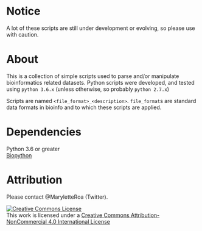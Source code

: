 # Notice
A lot of these scripts are still under development or evolving, so please use with caution.

# About
This is a collection of simple scripts used to parse and/or manipulate bioinformatics related datasets. Python scripts were developed, and tested using `python 3.6.x` (unless otherwise, so probably `python 2.7.x`)

Scripts are named `<file_format>_<description>`. `file_format`s are standard data formats in bioinfo and to which these scripts are applied.

# Dependencies
Python 3.6 or greater  
[Biopython](http://biopython.org/)


# Attribution
Please contact @MaryletteRoa (Twitter).

<a rel="license" href="http://creativecommons.org/licenses/by-nc/4.0/"><img alt="Creative Commons License" style="border-width:0" src="https://i.creativecommons.org/l/by-nc/4.0/88x31.png" /></a><br />This work is licensed under a <a rel="license" href="http://creativecommons.org/licenses/by-nc/4.0/">Creative Commons Attribution-NonCommercial 4.0 International License</a>
